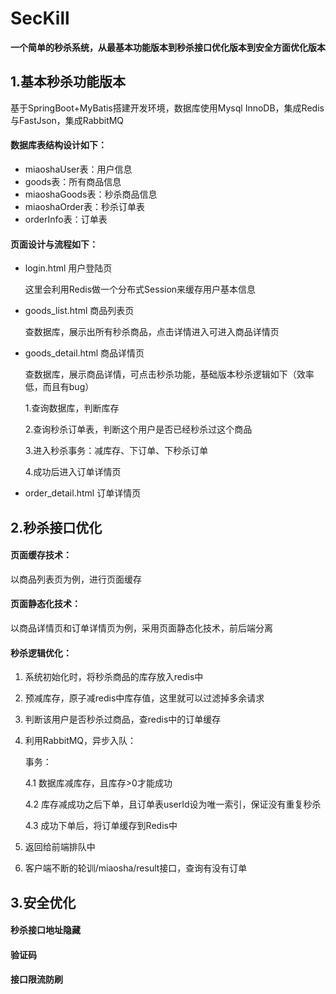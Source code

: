 # SecKill
**一个简单的秒杀系统，从最基本功能版本到秒杀接口优化版本到安全方面优化版本**



## 1.基本秒杀功能版本

基于SpringBoot+MyBatis搭建开发环境，数据库使用Mysql InnoDB，集成Redis与FastJson，集成RabbitMQ

#### 数据库表结构设计如下：

- miaoshaUser表：用户信息
- goods表：所有商品信息
- miaoshaGoods表：秒杀商品信息
- miaoshaOrder表：秒杀订单表
- orderInfo表：订单表

#### 页面设计与流程如下：

- login.html 用户登陆页

  这里会利用Redis做一个分布式Session来缓存用户基本信息

- goods_list.html 商品列表页

  查数据库，展示出所有秒杀商品，点击详情进入可进入商品详情页

- goods_detail.html 商品详情页

  查数据库，展示商品详情，可点击秒杀功能，基础版本秒杀逻辑如下（效率低，而且有bug）

  1.查询数据库，判断库存

  2.查询秒杀订单表，判断这个用户是否已经秒杀过这个商品

  3.进入秒杀事务：减库存、下订单、下秒杀订单

  4.成功后进入订单详情页

- order_detail.html 订单详情页

## 2.秒杀接口优化

#### 页面缓存技术：

以商品列表页为例，进行页面缓存

#### 页面静态化技术：

以商品详情页和订单详情页为例，采用页面静态化技术，前后端分离

#### 秒杀逻辑优化：

1. 系统初始化时，将秒杀商品的库存放入redis中

2. 预减库存，原子减redis中库存值，这里就可以过滤掉多余请求

3. 判断该用户是否秒杀过商品，查redis中的订单缓存

4. 利用RabbitMQ，异步入队：

   事务：

   4.1 数据库减库存，且库存>0才能成功

   4.2 库存减成功之后下单，且订单表userId设为唯一索引，保证没有重复秒杀

   4.3 成功下单后，将订单缓存到Redis中

5. 返回给前端排队中

6. 客户端不断的轮训/miaosha/result接口，查询有没有订单

## 3.安全优化

#### 秒杀接口地址隐藏

#### 验证码

#### 接口限流防刷